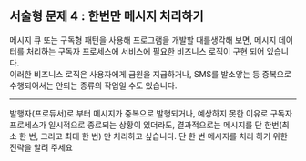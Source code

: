 ## 서술형 문제 4 : 한번만 메시지 처리하기

메시지 큐 또는 구독형 패턴을 사용해 프로그램을 개발할 때를생각해 보면, 메시지 데이터를 처리하는 구독자 프로세스에 서비스에 필요한 비즈니스 로직이 구현 되어 있습니다.  
이러한 비즈니스 로직은 사용자에게 금원을 지급하거나, SMS를 발소앟는 등 중복으로 수행되어서는 안되는 종류의 작업일 수도 있습니다.

--------------------------------------------------------------

발행자(프로듀서)로 부터 메시지가 중복으로 발행되거나, 예상하지 못한 이유로 구독자 프로세스가 일시적으로 종료되는 상황이 있더라도, 결과적으로는 메시지를 단 한번(최소 한 번, 그리고 최대 한 번)
만 처리하고 싶습니다. 단 한 번 메시지를 처리 하기 위한 전략을 알려 주세요
